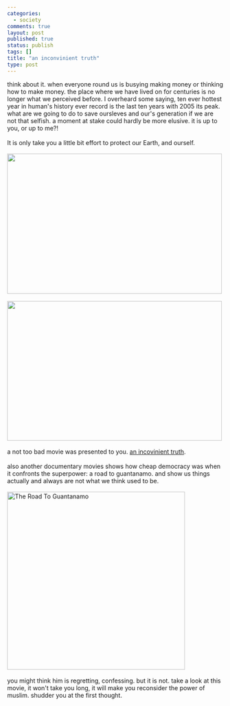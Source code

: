 ```yaml
--- 
categories: 
  - society
comments: true
layout: post
published: true
status: publish
tags: []
title: "an inconvinient truth"
type: post
---
```

<div id="msgcns!3725CC0EE38B1F6!1078" class="bvMsg">think about it. when everyone round us is busying making money or thinking how to make money. the place where we have lived on for centuries is no longer what we perceived before. I overheard some saying, ten ever hottest year in human's history ever record is the last ten years with 2005 its peak. what are we going to do to save oursleves and our's generation if we are not that selfish. a moment at stake could hardly be more elusive. it is up to you, or up to me?!<br><br>It is only take you a little bit effort to protect our Earth, and ourself. <br><br><div style="width:502px;">
<img src="http://static.flickr.com/56/133327942_b3f6db5f37.jpg?v=0" alt="" height="326" width="500"><br><br><div style="width:502px;">
<img src="http://static.flickr.com/44/133327932_71238ca02d.jpg?v=0" alt="" height="325" width="500"><br><br>a not too bad movie was presented to you. <a href="http://www.apple.com/trailers/paramount_classics/aninconvenienttruth/trailer/">an incovinient truth</a>.<br><br>also another documentary movies shows how cheap democracy was when it confronts the superpower: a road to guantanamo. and show us things actually and always are not what we think used to be.<br><br><div>
<img src="http://www.channel4.com/film/newsfeatures/microsites/G/guantanamo/images/main.jpg" alt="The Road To Guantanamo" border="0" width="414"><br><br>you might think him is regretting, confessing. but it is not. take a look at this movie, it won't take you long, it will make you reconsider the power of muslim. shudder you at the first thought.<br>
</div>
<br>
</div>
<br>
</div>
<br>
</div>

